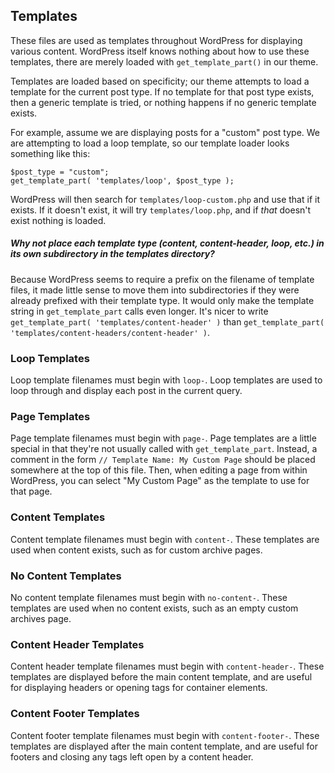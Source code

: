 ## Templates
These files are used as templates throughout WordPress for displaying various content. WordPress itself knows nothing about how to use these templates, there are merely loaded with `get_template_part()` in our theme.

Templates are loaded based on specificity; our theme attempts to load a template for the current post type. If no template for that post type exists, then a generic template is tried, or nothing happens if no generic template exists.

For example, assume we are displaying posts for a "custom" post type. We are attempting to load a loop template, so our template loader looks something like this:

	$post_type = "custom";
	get_template_part( 'templates/loop', $post_type );

WordPress will then search for `templates/loop-custom.php` and use that if it exists. If it doesn't exist, it will try `templates/loop.php`, and if *that* doesn't exist nothing is loaded.

##### Why not place each template type (content, content-header, loop, etc.) in its own subdirectory in the templates directory?
Because WordPress seems to require a prefix on the filename of template files, it made little sense to move them into subdirectories if they were already prefixed with their template type. It would only make the template string in `get_template_part` calls even longer. It's nicer to write `get_template_part( 'templates/content-header' )` than `get_template_part( 'templates/content-headers/content-header' )`.

### Loop Templates
Loop template filenames must begin with `loop-`. Loop templates are used to loop through and display each post in the current query.

### Page Templates
Page template filenames must begin with `page-`. Page templates are a little special in that they're not usually called with `get_template_part`. Instead, a comment in the form `// Template Name: My Custom Page` should be placed somewhere at the top of this file. Then, when editing a page from within WordPress, you can select "My Custom Page" as the template to use for that page.

### Content Templates
Content template filenames must begin with `content-`. These templates are used when content exists, such as for custom archive pages.

### No Content Templates
No content template filenames must begin with `no-content-`. These templates are used when no content exists, such as an empty custom archives page.

### Content Header Templates
Content header template filenames must begin with `content-header-`. These templates are displayed before the main content template, and are useful for displaying headers or opening tags for container elements.

### Content Footer Templates
Content footer template filenames must begin with `content-footer-`. These templates are displayed after the main content template, and are useful for footers and closing any tags left open by a content header.
